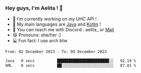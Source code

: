### Hey guys, I'm Aelita ! 👋

- 🔭 I’m currently working on my UHC API !
- 🌱 My main languages are [Java](https://www.oracle.com/java/) and [Kotlin](https://kotlinlang.org/) !
- 💬 You can reach me with Discord : aelita_ or [Mail](mailto:pro.shinobuu@gmail.com)
- 😄 Pronouns: she/her :) 
- 💻 Fun fact: I use arch btw

<!--START_SECTION:waka-->

```txt
From: 02 December 2023 - To: 09 December 2023

Java   0 secs          ███████████████████████░░   92.19 %
XML    0 secs          ██░░░░░░░░░░░░░░░░░░░░░░░   07.81 %
```

<!--END_SECTION:waka-->
